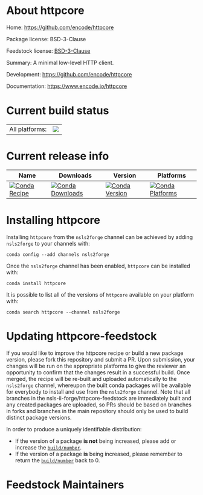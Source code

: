 About httpcore
==============

Home: https://github.com/encode/httpcore

Package license: BSD-3-Clause

Feedstock license: [BSD-3-Clause](https://github.com/nsls-ii-forge/httpcore-feedstock/blob/master/LICENSE.txt)

Summary: A minimal low-level HTTP client.

Development: https://github.com/encode/httpcore

Documentation: https://www.encode.io/httpcore

Current build status
====================


<table><tr><td>All platforms:</td>
    <td>
      <a href="https://dev.azure.com/nsls2forge/nsls2forge/_build/latest?definitionId=259&branchName=master">
        <img src="https://dev.azure.com/nsls2forge/nsls2forge/_apis/build/status/httpcore-feedstock?branchName=master">
      </a>
    </td>
  </tr>
</table>

Current release info
====================

| Name | Downloads | Version | Platforms |
| --- | --- | --- | --- |
| [![Conda Recipe](https://img.shields.io/badge/recipe-httpcore-green.svg)](https://anaconda.org/nsls2forge/httpcore) | [![Conda Downloads](https://img.shields.io/conda/dn/nsls2forge/httpcore.svg)](https://anaconda.org/nsls2forge/httpcore) | [![Conda Version](https://img.shields.io/conda/vn/nsls2forge/httpcore.svg)](https://anaconda.org/nsls2forge/httpcore) | [![Conda Platforms](https://img.shields.io/conda/pn/nsls2forge/httpcore.svg)](https://anaconda.org/nsls2forge/httpcore) |

Installing httpcore
===================

Installing `httpcore` from the `nsls2forge` channel can be achieved by adding `nsls2forge` to your channels with:

```
conda config --add channels nsls2forge
```

Once the `nsls2forge` channel has been enabled, `httpcore` can be installed with:

```
conda install httpcore
```

It is possible to list all of the versions of `httpcore` available on your platform with:

```
conda search httpcore --channel nsls2forge
```




Updating httpcore-feedstock
===========================

If you would like to improve the httpcore recipe or build a new
package version, please fork this repository and submit a PR. Upon submission,
your changes will be run on the appropriate platforms to give the reviewer an
opportunity to confirm that the changes result in a successful build. Once
merged, the recipe will be re-built and uploaded automatically to the
`nsls2forge` channel, whereupon the built conda packages will be available for
everybody to install and use from the `nsls2forge` channel.
Note that all branches in the nsls-ii-forge/httpcore-feedstock are
immediately built and any created packages are uploaded, so PRs should be based
on branches in forks and branches in the main repository should only be used to
build distinct package versions.

In order to produce a uniquely identifiable distribution:
 * If the version of a package **is not** being increased, please add or increase
   the [``build/number``](https://docs.conda.io/projects/conda-build/en/latest/resources/define-metadata.html#build-number-and-string).
 * If the version of a package **is** being increased, please remember to return
   the [``build/number``](https://docs.conda.io/projects/conda-build/en/latest/resources/define-metadata.html#build-number-and-string)
   back to 0.

Feedstock Maintainers
=====================


